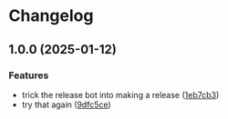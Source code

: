 # Changelog

## 1.0.0 (2025-01-12)


### Features

* trick the release bot into making a release ([1eb7cb3](https://github.com/lyxal/vyxasd3f/commit/1eb7cb3e9957966ab18872c07e218f36129e5b4f))
* try that again ([9dfc5ce](https://github.com/lyxal/vyxasd3f/commit/9dfc5ce9e3bc410ebead8e8cf626bee61c1c70a1))
